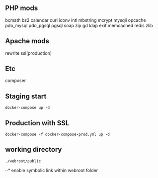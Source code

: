## PHP mods
bcmath bz2 calendar curl iconv intl mbstring mcrypt mysqli opcache pdo_mysql pdo_pgsql pgsql soap zip gd ldap exif memcached redis zlib

## Apache mods
rewrite ssl(production)

## Etc
composer

## Staging start
`docker-compose up -d`

## Production with SSL
`docker-compose -f docker-compose-prod.yml up -d`

## working directory
`./webroot/public`

⋅⋅* enable symbolic link within webroot folder
